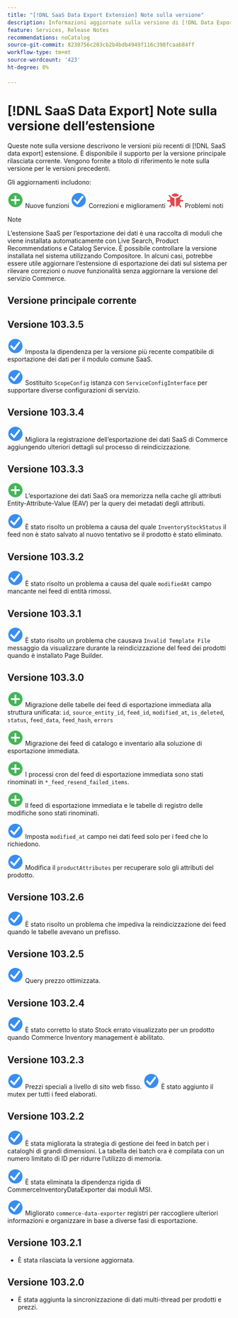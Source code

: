 ```yaml
---
title: "[!DNL SaaS Data Export Extension] Note sulla versione"
description: Informazioni aggiornate sulla versione di [!DNL Data Export Extension] per Adobe Commerce.
feature: Services, Release Notes
recommendations: noCatalog
source-git-commit: 8230756c203cb2b4bdb4949f116c398fcaab84ff
workflow-type: tm+mt
source-wordcount: '423'
ht-degree: 0%

---
```


# [!DNL SaaS Data Export] Note sulla versione dell’estensione

Queste note sulla versione descrivono le versioni più recenti di [!DNL SaaS data export] estensione. È disponibile il supporto per la versione principale rilasciata corrente. Vengono fornite a titolo di riferimento le note sulla versione per le versioni precedenti.

Gli aggiornamenti includono:

![Nuovo](../assets/new.svg) Nuove funzioni
![Correzione](../assets/fix.svg) Correzioni e miglioramenti
![Bug](../assets/bug.svg) Problemi noti


>[!NOTE]
>
>L’estensione SaaS per l’esportazione dei dati è una raccolta di moduli che viene installata automaticamente con Live Search, Product Recommendations e Catalog Service. È possibile controllare la versione installata nel sistema utilizzando Compositore. In alcuni casi, potrebbe essere utile aggiornare l’estensione di esportazione dei dati sul sistema per rilevare correzioni o nuove funzionalità senza aggiornare la versione del servizio Commerce.

## Versione principale corrente

## Versione 103.3.5

![Correzione](../assets/fix.svg) Imposta la dipendenza per la versione più recente compatibile di esportazione dei dati per il modulo comune SaaS.

![Correzione](../assets/fix.svg) Sostituito `ScopeConfig` istanza con `ServiceConfigInterface` per supportare diverse configurazioni di servizio.

## Versione 103.3.4

![Correzione](../assets/fix.svg) Migliora la registrazione dell’esportazione dei dati SaaS di Commerce aggiungendo ulteriori dettagli sul processo di reindicizzazione.

## Versione 103.3.3

![Nuovo](../assets/new.svg) L’esportazione dei dati SaaS ora memorizza nella cache gli attributi Entity-Attribute-Value (EAV) per la query dei metadati degli attributi.

![Correzione](../assets/fix.svg) È stato risolto un problema a causa del quale `InventoryStockStatus` il feed non è stato salvato al nuovo tentativo se il prodotto è stato eliminato.

## Versione 103.3.2

![Correzione](../assets/fix.svg) È stato risolto un problema a causa del quale `modifiedAt` campo mancante nei feed di entità rimossi.

## Versione 103.3.1

![Correzione](../assets/fix.svg) È stato risolto un problema che causava `Invalid Template File` messaggio da visualizzare durante la reindicizzazione del feed dei prodotti quando è installato Page Builder.

## Versione 103.3.0

![Nuovo](../assets/new.svg) Migrazione delle tabelle dei feed di esportazione immediata alla struttura unificata:
`id`, `source_entity_id`, `feed_id`, `modified_at`, `is_deleted`, `status`, `feed_data`, `feed_hash`, `errors`

![Nuovo](../assets/new.svg) Migrazione dei feed di catalogo e inventario alla soluzione di esportazione immediata.

![Nuovo](../assets/new.svg) I processi cron del feed di esportazione immediata sono stati rinominati in `*_feed_resend_failed_items`.

![Nuovo](../assets/new.svg) Il feed di esportazione immediata e le tabelle di registro delle modifiche sono stati rinominati.

![Correzione](../assets/fix.svg) Imposta `modified_at` campo nei dati feed solo per i feed che lo richiedono.

![Correzione](../assets/fix.svg) Modifica il `productAttributes` per recuperare solo gli attributi del prodotto.

## Versione 103.2.6

![Correzione](../assets/fix.svg) È stato risolto un problema che impediva la reindicizzazione dei feed quando le tabelle avevano un prefisso.

## Versione 103.2.5

![Correzione](../assets/fix.svg) Query prezzo ottimizzata.

## Versione 103.2.4

![Correzione](../assets/fix.svg) È stato corretto lo stato Stock errato visualizzato per un prodotto quando Commerce Inventory management è abilitato.

## Versione 103.2.3

![Correzione](../assets/fix.svg) Prezzi speciali a livello di sito web fisso.
![Correzione](../assets/fix.svg) È stato aggiunto il mutex per tutti i feed elaborati.


## Versione 103.2.2

![Correzione](../assets/fix.svg) È stata migliorata la strategia di gestione dei feed in batch per i cataloghi di grandi dimensioni. La tabella dei batch ora è compilata con un numero limitato di ID per ridurre l’utilizzo di memoria.

![Correzione](../assets/fix.svg) È stata eliminata la dipendenza rigida di CommerceInventoryDataExporter dai moduli MSI.

![Correzione](../assets/fix.svg) Migliorato `commerce-data-exporter` registri per raccogliere ulteriori informazioni e organizzare in base a diverse fasi di esportazione.

## Versione 103.2.1

- È stata rilasciata la versione aggiornata.

## Versione 103.2.0

- È stata aggiunta la sincronizzazione di dati multi-thread per prodotti e prezzi.


